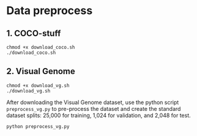 # Data preprocess

## 1. COCO-stuff
```
chmod +x download_coco.sh
./download_coco.sh
```


## 2. Visual Genome
```
chmod +x download_vg.sh
./download_vg.sh
```
After downloading the Visual Genome dataset, use the python script `preprocess_vg.py` to pre-process the dataset and create the standard dataset splits: 25,000 for training,
1,024 for validation, and 2,048 for test.
```
python preprocess_vg.py
```
